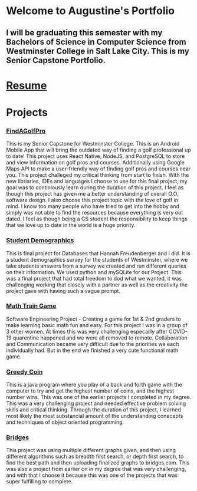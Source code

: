 # Welcome to Augustine's Portfolio
## I will be graduating this semester with my Bachelors of Science in Computer Science from Westminster College in Salt Lake City. This is my Senior Capstone Portfolio.  

# [Resume](https://github.com/augValdez/augValdez.github.io/blob/main/avaldez_10.18.2020.pdf)

# Projects 
### [FindAGolfPro](https://github.com/augValdez/FindAGolfPro/tree/master)
This is my Senior Capstone for Westminster College. This is an Android Mobile App that will bring the outdated way of finding a golf professional up to date! This project uses React Native, NodeJS, and PostgreSQL to store and view information on golf pros and courses. Additionally using Google Maps API to make a user-friendly way of finding golf pros and courses near you. This project challeged my critical thinking from start to finish. With the new libriaries, IDEs and languages I choose to use for this final project, my goal was to continiously learn during the duration of this project. I feel as though this project has given me a better understanding of overall O.O. software design. I also choose this project topic with the love of golf in mind. I know too many people who have tried to get into the hobby and simply was not able to find the resources because everything is very out dated. I feel as though being a CS student the responsibility to keep things that we love up to date in the world is a huge priority.

### [Student Demographics](https://github.com/augValdez/StudentDemographics)
This is final project for Databases that Hannah Freudenberger and I did. It is a student demographics survey for the students of Westminster, where we take students answers from a survey we created and run different queries on their information. We used python and mySQLite for our Project. This was a final project that had total freedom to dod what we wanted, it was challenging working that closely with a partner as well as the creativity the project gave with having such a vague prompt.

### [Math Train Game](https://github.com/augValdez/MathTrainGame)
Software Engineering Project - Creating a game for 1st & 2nd graders to make learning basic math fun and easy. For this project I was in a group of 3 other women. At times this was very challenging especailly after COVID-19 quarentine happened and we were all removed to remote. Collaboration and Communication became very difficult due to the priorities we each individually had. But in the end we finished a very cute functional math game.

### [Greedy Coin](https://github.com/augValdez/GreedyCoin)
This is a java program where you play of a back and forth game with the computer to try and get the highest number of coins, and the highest number wins. This was one of the earlier projects I completed in my degree. This was a very challenging project and needed effective problem solving skills and critical thinking. Through the duration of this project, I learned most likely the most substancial amount of the understanding conecepts and techniques of object oriented programming. 

### [Bridges](https://github.com/augValdez/BFS-DFS-Bridges)
This project was using multiple different graphs given, and then using different algorithms such as breadth first search, or depth first search, to find the best path and then uploading finalized graphs to bridges.com. This was also a project from earlier on in my degree that was very challenging, and with that I choose it because this was one of the projects that was super fulfilling to complete.
